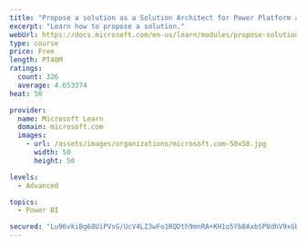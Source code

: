 ```yaml
---
title: "Propose a solution as a Solution Architect for Power Platform and Dynamics 365"
excerpt: "Learn how to propose a solution."
webUrl: https://docs.microsoft.com/en-us/learn/modules/propose-solution/
type: course
price: Free
length: PT40M
ratings:
  count: 326
  average: 4.653374
heat: 50

provider:
  name: Microsoft Learn
  domain: microsoft.com
  images:
    - url: /assets/images/organizations/microsoft.com-50x50.jpg
      width: 50
      height: 50

levels:
  - Advanced

topics:
  - Power BI

secured: "Lu96vkiBg68UiPVsG/UcV4LZ3wFo1RQDth9mnRA+KH1o5Yb8AxbSP8dhV9xGbC/Rj1dhNBcT0lyFN5yVRzBhyXwVUCp5koLd7ZWIdr7MvFbtNYzG3ofnjBUvp1+KFMVAx0KYrQsWiNiAIJj1xoxlU7cU1ONrp7/cOlwO3Er3lqtkEGl4T4z7jbY/aOvinmEqj2ul8yrXV82pSEnWwuv8uFkFBSjomO1fZJhLeV8cvjtLmAgxECJBR009+/UczOUNZJ856vCwCZ1K929laJqlJMQ8Cf0aLU7qHpggrHdGVf/T9nUIaXGAj5BD8fdtVPKWyylr6Drcc0mq9XGpW5wuDcGI2BIsaXLl4S6payzxz/LifjOgQh74zRlcaSGpZqji4OWSpCkx6zKUG+SWkvWPPIV+ePfvbeawO53SSE7XCCI=;KtXZvdJ9f/dp7N1NXnAUxA=="
---
```


